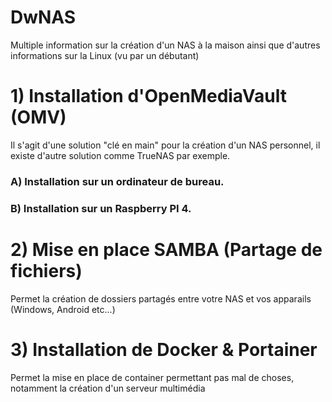 # DwNAS
Multiple information sur la création d'un NAS à la maison ainsi que d'autres informations sur la Linux (vu par un débutant)

# 1) Installation d'OpenMediaVault (OMV)
Il s'agit d'une solution "clé en main" pour la création d'un NAS personnel, il existe d'autre solution comme TrueNAS par exemple.
  ### A) Installation sur un ordinateur de bureau.
  ### B) Installation sur un Raspberry PI 4.

# 2) Mise en place SAMBA (Partage de fichiers)
Permet la création de dossiers partagés entre votre NAS et vos apparails (Windows, Android etc...)

# 3) Installation de Docker & Portainer
Permet la mise en place de container permettant pas mal de choses, notamment la création d'un serveur multimédia
